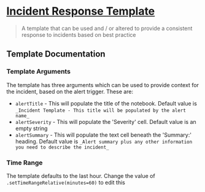 # [Incident Response Template](./template.jsonnet)
> A template that can be used and / or altered to provide a consistent response to incidents based on best practice

## Template Documentation

### Template Arguments
The template has three arguments which can be used to provide context for the incident, based on the alert trigger. These are:
- `alertTitle` - This will populate the title of the notebook. Default value is `_Incident Template - This title will be populated by the alert name_`
- `alertSeverity` - This will populate the 'Severity' cell. Default value is an empty string
- `alertSummary` - This will populate the text cell beneath the 'Summary:' heading. Default value is `_Alert summary plus any other information you need to describe the incident_`

### Time Range
The template defaults to the last hour. Change the value of `.setTimeRangeRelative(minutes=60)` to edit this
